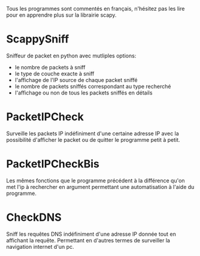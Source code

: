 Tous les programmes sont commentés en français, n'hésitez pas les lire pour en apprendre plus sur la librairie scapy.

# ScappySniff
Sniffeur de packet en python avec mutliples options:
- le nombre de packets à sniff
- le type de couche exacte à sniff
- l'affichage de l'IP source de chaque packet sniffé
- le nombre de packets sniffés correspondant au type recherché
- l'affichage ou non de tous les packets sniffés en détails

# PacketIPCheck
Surveille les packets IP indéfiniment d'une certaine adresse IP avec la possibilité d'afficher le packet ou de quitter le programme petit à petit.

# PacketIPCheckBis
Les mêmes fonctions que le programme précédent à la différence qu'on met l'ip à rechercher en argument permettant une automatisation à l'aide du programme.

# CheckDNS
Sniff les requêtes DNS indéfiniment d'une adresse IP donnée tout en affichant la requête.
Permettant en d'autres termes de surveiller la navigation internet d'un pc.
